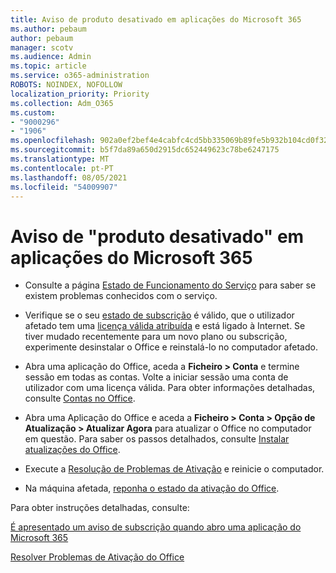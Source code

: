```yaml
---
title: Aviso de produto desativado em aplicações do Microsoft 365
ms.author: pebaum
author: pebaum
manager: scotv
ms.audience: Admin
ms.topic: article
ms.service: o365-administration
ROBOTS: NOINDEX, NOFOLLOW
localization_priority: Priority
ms.collection: Adm_O365
ms.custom:
- "9000296"
- "1906"
ms.openlocfilehash: 902a0ef2bef4e4cabfc4cd5bb335069b89fe5b932b104cd0f32dfee2266c33c8
ms.sourcegitcommit: b5f7da89a650d2915dc652449623c78be6247175
ms.translationtype: MT
ms.contentlocale: pt-PT
ms.lasthandoff: 08/05/2021
ms.locfileid: "54009907"
---
```

# <a name="product-deactivated-notice-in-microsoft-365-apps"></a>Aviso de "produto desativado" em aplicações do Microsoft 365

- Consulte a página [Estado de Funcionamento do Serviço](https://docs.microsoft.com/office365/enterprise/view-service-health) para saber se existem problemas conhecidos com o serviço.

- Verifique se o seu [estado de subscrição](https://support.office.com/article/unlicensed-product-and-activation-errors-in-office-0d23d3c0-c19c-4b2f-9845-5344fedc4380#bkmk_checksubscription) é válido, que o utilizador afetado tem uma [licença válida atribuída](https://support.office.com/article/997596B5-4173-4627-B915-36ABAC6786DC?wt.mc_id=Alchemy_ClientDIA) e está ligado à Internet. Se tiver mudado recentemente para um novo plano ou subscrição, experimente desinstalar o Office e reinstalá-lo no computador afetado.

- Abra uma aplicação do Office, aceda a **Ficheiro > Conta** e termine sessão em todas as contas. Volte a iniciar sessão uma conta de utilizador com uma licença válida. Para obter informações detalhadas, consulte [Contas no Office](https://support.office.com/article/accounts-in-office-628ea040-f265-49de-b986-be09c3ebf8a9).

- Abra uma Aplicação do Office e aceda a **Ficheiro > Conta > Opção de Atualização > Atualizar Agora** para atualizar o Office no computador em questão. Para saber os passos detalhados, consulte [Instalar atualizações do Office](https://support.office.com/article/install-office-updates-2ab296f3-7f03-43a2-8e50-46de917611c5).

- Execute a [Resolução de Problemas de Ativação](https://aka.ms/SARA-OfficeActivation-Alchemy) e reinicie o computador.

- Na máquina afetada, [reponha o estado da ativação do Office](https://docs.microsoft.com/office/troubleshoot/activation/reset-office-365-proplus-activation-state).

Para obter instruções detalhadas, consulte: 

[É apresentado um aviso de subscrição quando abro uma aplicação do Microsoft 365](https://support.office.com/article/a-subscription-notice-appears-when-i-open-an-office-365-application-4cabe32c-f594-4c0e-9191-3d3ade10cceb)

[Resolver Problemas de Ativação do Office](https://support.office.com/article/unlicensed-product-and-activation-errors-in-office-0d23d3c0-c19c-4b2f-9845-5344fedc4380)
